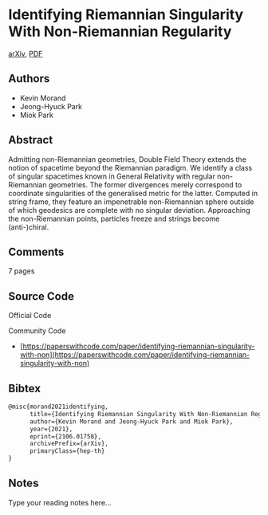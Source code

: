 
# Identifying Riemannian Singularity With Non-Riemannian Regularity

[arXiv](https://arxiv.org/abs/2106.01758), [PDF](https://arxiv.org/pdf/2106.01758.pdf)

## Authors

- Kevin Morand
- Jeong-Hyuck Park
- Miok Park

## Abstract

Admitting non-Riemannian geometries, Double Field Theory extends the notion of spacetime beyond the Riemannian paradigm. We identify a class of singular spacetimes known in General Relativity with regular non-Riemannian geometries. The former divergences merely correspond to coordinate singularities of the generalised metric for the latter. Computed in string frame, they feature an impenetrable non-Riemannian sphere outside of which geodesics are complete with no singular deviation. Approaching the non-Riemannian points, particles freeze and strings become (anti-)chiral.

## Comments

7 pages

## Source Code

Official Code



Community Code

- [https://paperswithcode.com/paper/identifying-riemannian-singularity-with-non](https://paperswithcode.com/paper/identifying-riemannian-singularity-with-non)

## Bibtex

```tex
@misc{morand2021identifying,
      title={Identifying Riemannian Singularity With Non-Riemannian Regularity}, 
      author={Kevin Morand and Jeong-Hyuck Park and Miok Park},
      year={2021},
      eprint={2106.01758},
      archivePrefix={arXiv},
      primaryClass={hep-th}
}
```

## Notes

Type your reading notes here...


